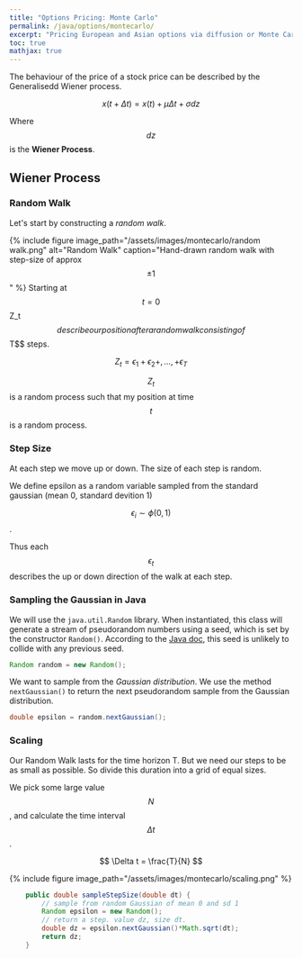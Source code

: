 ```yaml
---
title: "Options Pricing: Monte Carlo"
permalink: /java/options/montecarlo/
excerpt: "Pricing European and Asian options via diffusion or Monte Carlo method"
toc: true
mathjax: true
---
```



The behaviour of the price of a stock price can be described by the Generalisedd Wiener process.

$$
x(t + \Delta t) = x(t) + \mu\Delta t + \sigma dz
$$

Where $$dz$$ is the __Wiener Process__.

## Wiener Process

### Random Walk

Let's start by constructing a _random walk_.

{% include figure image_path="/assets/images/montecarlo/random walk.png" alt="Random Walk" caption="Hand-drawn random walk with step-size of approx $$\pm 1$$" %}
Starting at $$t=0%%, let $$Z_t$$ describe our position after a random walk consisting of $$T$$ steps. 

$$
Z_t = \epsilon_1 + \epsilon_2 +,...,+ \epsilon_T
$$

$$Z_t$$ is a random process such that my position at time $$t$$ is a random process.

### Step Size

At each step we move up or down. The size of each step is random.

We define epsilon as a random variable sampled from the standard gaussian (mean 0, standard devition 1)

$$\epsilon_i \sim \phi(0,1)$$.

Thus each $$\epsilon_t$$ describes the up or down direction of the walk at each step.

### Sampling the Gaussian in Java

We will use the `java.util.Random` library. When instantiated, this class will generate a stream of pseudorandom numbers using a seed, which is set by the constructor `Random()`.
According to the [Java doc](https://docs.oracle.com/javase/7/docs/api/java/util/Random.html), this seed is unlikely to collide with any previous seed.

```java
Random random = new Random();
```

We want to sample from the _Gaussian distribution_. We use the method `nextGaussian()` to return the next pseudorandom sample from the Gaussian distribution.

```java
double epsilon = random.nextGaussian();
```
### Scaling

Our Random Walk lasts for the time horizon T. 
But we need our steps to be as small as possible. 
So divide this duration into a grid of equal sizes.

We pick some large value $$N$$, and calculate the time interval $$\Delta t$$.

$$
\Delta t = \frac{T}{N}
$$


{% include figure image_path="/assets/images/montecarlo/scaling.png" %}




```java
    public double sampleStepSize(double dt) {
        // sample from random Gaussian of mean 0 and sd 1
        Random epsilon = new Random();
        // return a step. value dz, size dt.
        double dz = epsilon.nextGaussian()*Math.sqrt(dt);
        return dz;
    }
```



